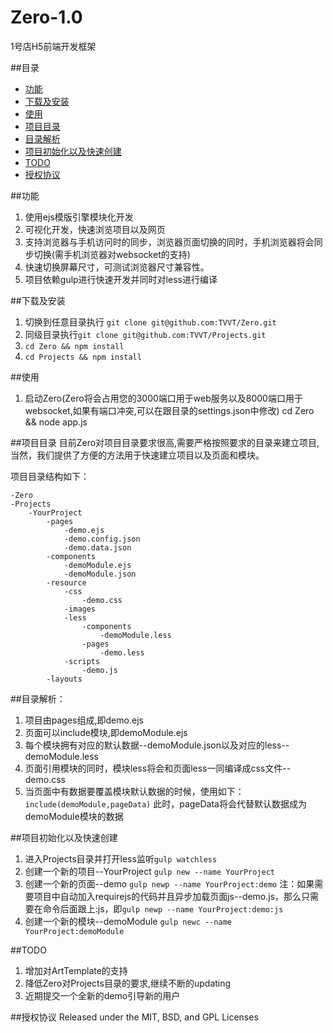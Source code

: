 # Zero-1.0

1号店H5前端开发框架

##目录

*	[功能](#功能)
*	[下载及安装](#下载及安装)
*	[使用](#使用)
*	[项目目录](#项目目录)
*	[目录解析](#目录解析)
*	[项目初始化以及快速创建](#项目初始化以及快速创建)
*	[TODO](#TODO)
*	[授权协议](#授权协议)

##功能
1.  使用ejs模版引擎模块化开发
2.  可视化开发，快速浏览项目以及网页
3.  支持浏览器与手机访问时的同步，浏览器页面切换的同时，手机浏览器将会同步切换(需手机浏览器对websocket的支持)
4.  快速切换屏幕尺寸，可测试浏览器尺寸兼容性。
5.  项目依赖gulp进行快速开发并同时对less进行编译

##下载及安装
1.  切换到任意目录执行 ``git clone git@github.com:TVVT/Zero.git``
2.  同级目录执行``git clone git@github.com:TVVT/Projects.git``
3.  ``cd Zero && npm install``
4.  ``cd Projects && npm install``

##使用
1.  启动Zero(Zero将会占用您的3000端口用于web服务以及8000端口用于websocket,如果有端口冲突,可以在跟目录的settings.json中修改)
    cd Zero && node app.js

##项目目录
目前Zero对项目目录要求很高,需要严格按照要求的目录来建立项目,当然，我们提供了方便的方法用于快速建立项目以及页面和模块。

项目目录结构如下：
```
-Zero
-Projects
	-YourProject
		-pages
			-demo.ejs
			-demo.config.json
			-demo.data.json
		-components
			-demoModule.ejs
			-demoModule.json
		-resource
			-css
				-demo.css
			-images
			-less
				-components
					-demoModule.less
				-pages
					-demo.less
			-scripts
				-demo.js
		-layouts
```

##目录解析：
1.  项目由pages组成,即demo.ejs
2.  页面可以include模块,即demoModule.ejs
3.  每个模块拥有对应的默认数据--demoModule.json以及对应的less--demoModule.less
4.  页面引用模块的同时，模块less将会和页面less一同编译成css文件--demo.css
5.  当页面中有数据要覆盖模块默认数据的时候，使用如下：
    ``include(demoModule,pageData)``
    此时，pageData将会代替默认数据成为demoModule模块的数据

##项目初始化以及快速创建
1.  进入Projects目录并打开less监听``gulp watchless``
2.  创建一个新的项目--YourProject ``gulp new --name YourProject``
3.  创建一个新的页面--demo ``gulp newp --name YourProject:demo``
	注：如果需要项目中自动加入requirejs的代码并且异步加载页面js--demo.js，那么只需要在命令后面跟上:js，即``gulp newp --name YourProject:demo:js``
4.  创建一个新的模块--demoModule ``gulp newc --name YourProject:demoModule``

##TODO
1.  增加对ArtTemplate的支持
2.  降低Zero对Projects目录的要求,继续不断的updating
3.  近期提交一个全新的demo引导新的用户

##授权协议
Released under the MIT, BSD, and GPL Licenses



